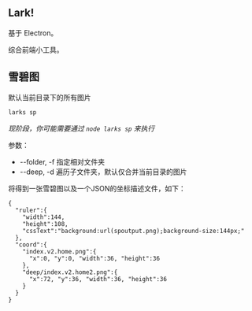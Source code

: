 Lark!
------

基于 Electron。

综合前端小工具。

## 雪碧图 ##

默认当前目录下的所有图片

``` bash
larks sp
```

*现阶段，你可能需要通过 `node larks sp` 来执行*

参数：

- --folder, -f 指定相对文件夹
- --deep, -d 遍历子文件夹，默认仅合并当前目录的图片

将得到一张雪碧图以及一个JSON的坐标描述文件，如下：

```
{
  "ruler":{
    "width":144,
    "height":108,
    "cssText":"background:url(spoutput.png);background-size:144px;"
  },
  "coord":{
    "index.v2.home.png":{
      "x":0, "y":0, "width":36, "height":36
    },
    "deep/index.v2.home2.png":{
      "x":72, "y":36, "width":36, "height":36
    }
  }
}
```
